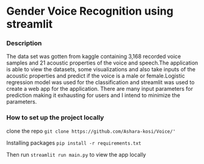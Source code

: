 # Gender Voice Recognition using streamlit

### Description
The data set was gotten from kaggle containing 3,168 recorded voice samples and 21 acoustic properties of the voice and speech.The application is able to view the datasets, 
some visualizations and also take inputs of the acoustic properties and predict if the voice is a male or female.Logistic regression model was used for the classification and streamlit was used to create a web app for the application.
There are many input parameters for prediction making it exhausting for users and I intend to minimize the parameters.

### How to set up the project locally
clone the repo
`git clone https://github.com/Ashara-kosi/Voice/'`

Installing packages 
`pip install -r requirements.txt`

Then run
`streamlit run main.py` to view the app locally
